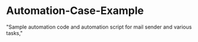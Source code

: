 # Automation-Case-Example
 "Sample automation code and automation script for mail sender and various tasks,"
